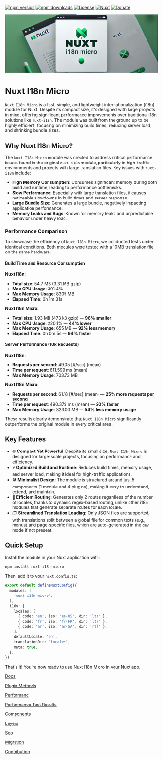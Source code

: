 [![npm version](https://img.shields.io/npm/v/nuxt-i18n-micro/latest?style=for-the-badge)](https://www.npmjs.com/package/nuxt-i18n-micro)
[![npm downloads](https://img.shields.io/npm/dw/nuxt-i18n-micro?style=for-the-badge)](https://www.npmjs.com/package/nuxt-i18n-micro)
[![License](https://img.shields.io/npm/l/nuxt-i18n-micro?style=for-the-badge)](https://www.npmjs.com/package/nuxt-i18n-micro)
[![Nuxt](https://img.shields.io/badge/Nuxt-020420?logo=nuxt.js&style=for-the-badge)](https://nuxt.com)
[![Donate](https://img.shields.io/badge/Donate-ff4081?style=for-the-badge)](https://www.donationalerts.com/r/s00d88)

<p align="center">
<img src="https://github.com/s00d/nuxt-i18n-micro/blob/main/logo.png?raw=true" alt="logo">
</p>


# Nuxt I18n Micro

`Nuxt I18n Micro` is a fast, simple, and lightweight internationalization (i18n) module for Nuxt. Despite its compact size, it's designed with large projects in mind, offering significant performance improvements over traditional i18n solutions like `nuxt-i18n`. The module was built from the ground up to be highly efficient, focusing on minimizing build times, reducing server load, and shrinking bundle sizes.

## Why Nuxt I18n Micro?

The `Nuxt I18n Micro` module was created to address critical performance issues found in the original `nuxt-i18n` module, particularly in high-traffic environments and projects with large translation files. Key issues with `nuxt-i18n` include:

- **High Memory Consumption**: Consumes significant memory during both build and runtime, leading to performance bottlenecks.
- **Slow Performance**: Especially with large translation files, it causes noticeable slowdowns in build times and server response.
- **Large Bundle Size**: Generates a large bundle, negatively impacting application performance.
- **Memory Leaks and Bugs**: Known for memory leaks and unpredictable behavior under heavy load.

### Performance Comparison

To showcase the efficiency of `Nuxt I18n Micro`, we conducted tests under identical conditions. Both modules were tested with a 10MB translation file on the same hardware.

#### Build Time and Resource Consumption

**Nuxt I18n**:
- **Total size**: 54.7 MB (3.31 MB gzip)
- **Max CPU Usage**: 391.4%
- **Max Memory Usage**: 8305 MB
- **Elapsed Time**: 0h 1m 31s

**Nuxt I18n Micro**:
- **Total size**: 1.93 MB (473 kB gzip) — **96% smaller**
- **Max CPU Usage**: 220.1% — **44% lower**
- **Max Memory Usage**: 655 MB — **92% less memory**
- **Elapsed Time**: 0h 0m 5s — **94% faster**

#### Server Performance (10k Requests)

**Nuxt I18n**:
- **Requests per second**: 49.05 [#/sec] (mean)
- **Time per request**: 611.599 ms (mean)
- **Max Memory Usage**: 703.73 MB

**Nuxt I18n Micro**:
- **Requests per second**: 61.18 [#/sec] (mean) — **25% more requests per second**
- **Time per request**: 490.379 ms (mean) — **20% faster**
- **Max Memory Usage**: 323.00 MB — **54% less memory usage**

These results clearly demonstrate that `Nuxt I18n Micro` significantly outperforms the original module in every critical area.

## Key Features

- 🌐 **Compact Yet Powerful**: Despite its small size, `Nuxt I18n Micro` is designed for large-scale projects, focusing on performance and efficiency.
- ⚡ **Optimized Build and Runtime**: Reduces build times, memory usage, and server load, making it ideal for high-traffic applications.
- 🛠 **Minimalist Design**: The module is structured around just 5 components (1 module and 4 plugins), making it easy to understand, extend, and maintain.
- 📏 **Efficient Routing**: Generates only 2 routes regardless of the number of locales, thanks to dynamic regex-based routing, unlike other i18n modules that generate separate routes for each locale.
- 🗂 **Streamlined Translation Loading**: Only JSON files are supported, with translations split between a global file for common texts (e.g., menus) and page-specific files, which are auto-generated in the `dev` mode if not present.

## Quick Setup

Install the module in your Nuxt application with:

```bash
npm install nuxt-i18n-micro
```

Then, add it to your `nuxt.config.ts`:

```typescript
export default defineNuxtConfig({
  modules: [
    'nuxt-i18n-micro',
  ],
  i18n: {
    locales: [
      { code: 'en', iso: 'en-US', dir: 'ltr' },
      { code: 'fr', iso: 'fr-FR', dir: 'ltr' },
      { code: 'ar', iso: 'ar-SA', dir: 'rtl' },
    ],
    defaultLocale: 'en',
    translationDir: 'locales',
    meta: true,
  },
})
```

That's it! You're now ready to use Nuxt I18n Micro in your Nuxt app.


[Docs](https://s00d.github.io/nuxt-i18n-micro/)

[Plugin Methods](https://s00d.github.io/nuxt-i18n-micro/api/methods)

[Performanc](https://s00d.github.io/nuxt-i18n-micro/guide/performance)

[Performance Test Results](https://s00d.github.io/nuxt-i18n-micro/guide/performance-results)

[Components](https://s00d.github.io/nuxt-i18n-micro/components/i18n-t)

[Layers](https://s00d.github.io/nuxt-i18n-micro/guide/layers)

[Seo](https://s00d.github.io/nuxt-i18n-micro/guide/seo)

[Migration](https://s00d.github.io/nuxt-i18n-micro/guide/migration)

[Contribution](https://s00d.github.io/nuxt-i18n-micro/guide/contribution)

